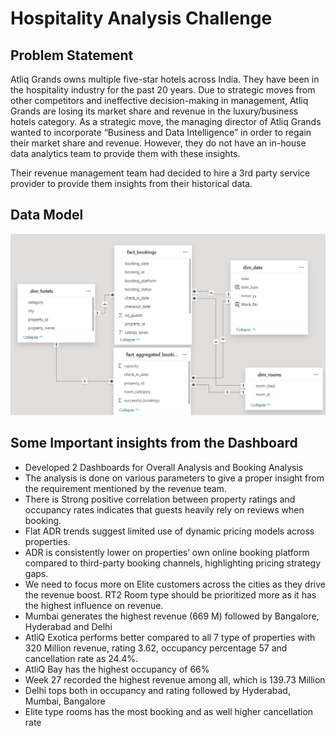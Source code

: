 # Hospitality Analysis Challenge 


## Problem Statement
Atliq Grands owns multiple five-star hotels across India. They have been in the hospitality industry for the past 20 years. Due to strategic moves from other competitors and ineffective decision-making in management, Atliq Grands are losing its market share and revenue in the luxury/business hotels category. As a strategic move, the managing director of Atliq Grands wanted to incorporate “Business and Data Intelligence” in order to regain their market share and revenue. However, they do not have an in-house data analytics team to provide them with these insights.

Their revenue management team had decided to hire a 3rd party service provider to provide them insights from their historical data.

## Data Model

![Dta_model Screenshot](Images/Data_model.png)











## Some Important insights from the Dashboard
- Developed 2 Dashboards for Overall Analysis and Booking Analysis
- The analysis is done on various parameters to give a proper insight from the requirement mentioned by the revenue team.
- There is  Strong positive correlation between property ratings and occupancy rates indicates that guests heavily rely on reviews when booking.
-  Flat ADR trends suggest limited use of dynamic pricing models across properties.
-  ADR is consistently lower on properties’ own online booking platform compared to third-party booking channels, highlighting pricing strategy gaps.
- We need to focus more on Elite customers across the cities as they drive the revenue boost. RT2 Room type should be prioritized more as it has the highest   influence on revenue.
- Mumbai generates the highest revenue (669 M) followed by Bangalore, Hyderabad and Delhi
- AtliQ Exotica performs better compared to all 7 type of properties with 320 Million revenue, rating 3.62, occupancy percentage 57 and cancellation rate as 24.4%.
- AtliQ Bay has the highest occupancy of 66%
- Week 27 recorded the highest revenue among all, which is 139.73 Million
- Delhi tops both in occupancy and rating followed by Hyderabad, Mumbai, Bangalore
- Elite type rooms has the most booking and as well higher cancellation rate
